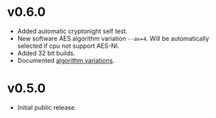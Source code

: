 # v0.6.0
- Added automatic cryptonight self test.
- New software AES algorithm variation `--av=4`. Will be automatically selected if cpu not support AES-NI.
- Added 32 bit builds.
- Documented [algorithm variations](https://github.com/xmrig/xmrig#algorithm-variations).

# v0.5.0
- Initial public release.
